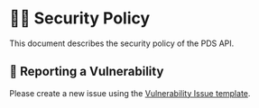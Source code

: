 # 👮‍♀️ Security Policy

This document describes the security policy of the PDS API.


## 🚨 Reporting a Vulnerability

Please create a new issue using the [Vulnerability Issue template](https://github.com/NASA-PDS/pds-api/issues/new?template=vulnerability-issue.md).
